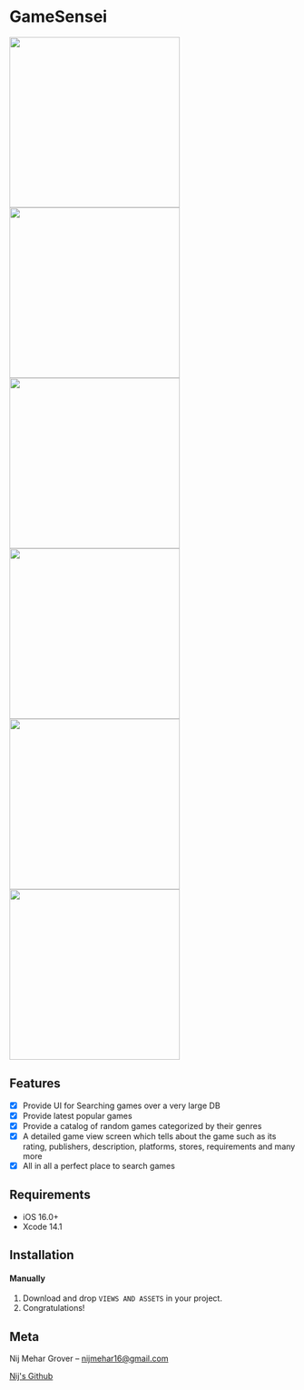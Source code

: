 # GameSensei


<p align="row">
<img src= "https://user-images.githubusercontent.com/62954414/205630136-de00a0da-4420-4328-9e5a-7c37d5815e1d.PNG" width="300" >
<img src= "https://user-images.githubusercontent.com/62954414/205630145-6869b051-1bfc-4963-9bac-82360167c0fd.PNG" width="300" >
<img src= "https://user-images.githubusercontent.com/62954414/205630158-2e4c1368-9792-40f7-b99c-1af53075c491.PNG" width="300" >
<img src= "https://user-images.githubusercontent.com/62954414/205630173-170a8a83-4876-46c3-b227-f3ea3be4f100.PNG" width="300" >
<img src= "https://user-images.githubusercontent.com/62954414/205630183-0fba5b2b-bdb7-44f2-a918-0edf61082bc9.PNG" width="300" >
<img src= "https://user-images.githubusercontent.com/62954414/206131927-19c25c0a-9814-4839-8805-1d77f62137a1.mp4" width="300" >

</p>

## Features

- [x] Provide UI for Searching games over a very large DB
- [x] Provide latest popular games 
- [x] Provide a catalog of random games categorized by their genres
- [x] A detailed game view screen which tells about the game such as its rating, publishers, description, platforms, stores, requirements and many more
- [x] All in all a perfect place to search games 

## Requirements

- iOS 16.0+
- Xcode 14.1

## Installation

#### Manually
1. Download and drop ```VIEWS AND ASSETS``` in your project.  
2. Congratulations!  


## Meta

Nij Mehar Grover – nijmehar16@gmail.com

[Nij's Github](https://github.com/K1RA-16)

[swift-image]:https://img.shields.io/badge/swift-5.7-orange.svg
[swift-url]: https://swift.org/

